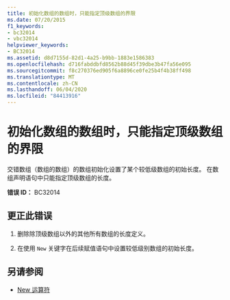 ```yaml
---
title: 初始化数组的数组时，只能指定顶级数组的界限
ms.date: 07/20/2015
f1_keywords:
- bc32014
- vbc32014
helpviewer_keywords:
- BC32014
ms.assetid: d8d7155d-82d1-4a25-b9bb-1883e1586383
ms.openlocfilehash: d716fabddbfd8562b88d45f39dbe3b47fa56e095
ms.sourcegitcommit: f8c270376ed905f6a8896ce0fe25b4f4b38ff498
ms.translationtype: MT
ms.contentlocale: zh-CN
ms.lasthandoff: 06/04/2020
ms.locfileid: "84413916"
---
```

# <a name="bounds-can-be-specified-only-for-the-top-level-array-when-initializing-an-array-of-arrays"></a>初始化数组的数组时，只能指定顶级数组的界限
交错数组（数组的数组）的数组初始化设置了某个较低级数组的初始长度。 在数组声明语句中只能指定顶级数组的长度。  
  
 **错误 ID：** BC32014  
  
## <a name="to-correct-this-error"></a>更正此错误  
  
1. 删除除顶级数组以外的其他所有数组的长度定义。  
  
2. 在使用 `New` 关键字在后续赋值语句中设置较低级别数组的初始长度。  
  
## <a name="see-also"></a>另请参阅

- [New 运算符](../language-reference/operators/new-operator.md)

